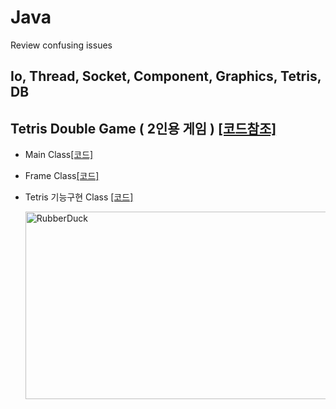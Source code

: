 # Java

Review confusing issues

## Io, Thread, Socket, Component, Graphics, Tetris, DB

## Tetris Double Game ( 2인용 게임 ) [[코드참조]](https://github.com/malvr00/Java-Study/tree/main/TetrisDoubleGame/src/tetrisDoubleGame)
* Main Class[[코드]](https://github.com/malvr00/Java-Study/blob/main/TetrisDoubleGame/src/tetrisDoubleGame/TetrisDoubleGame.java)
* Frame Class[[코드]](https://github.com/malvr00/Java-Study/blob/main/TetrisDoubleGame/src/tetrisDoubleGame/TetrisFrame.java)
* Tetris 기능구현 Class [[코드]](https://github.com/malvr00/Java-Study/blob/main/TetrisDoubleGame/src/tetrisDoubleGame/TetrisPanel.java)

   <img src="https://user-images.githubusercontent.com/77275513/121775510-22552a00-cbc3-11eb-95c9-a5e05f5e76c3.PNG" width="600px" height="300px" title="100px" alt="RubberDuck"></img><br/>
